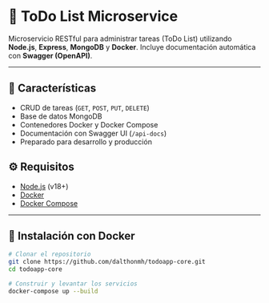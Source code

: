 # 📝 ToDo List Microservice

Microservicio RESTful para administrar tareas (ToDo List) utilizando **Node.js**, **Express**, **MongoDB** y **Docker**. Incluye documentación automática con **Swagger (OpenAPI)**.

---

## 🚀 Características

- CRUD de tareas (`GET`, `POST`, `PUT`, `DELETE`)
- Base de datos MongoDB
- Contenedores Docker y Docker Compose
- Documentación con Swagger UI (`/api-docs`)
- Preparado para desarrollo y producción

## ⚙️ Requisitos

- [Node.js](https://nodejs.org/) (v18+)
- [Docker](https://www.docker.com/)
- [Docker Compose](https://docs.docker.com/compose/)

---

## 🐳 Instalación con Docker

```bash
# Clonar el repositorio
git clone https://github.com/dalthonmh/todoapp-core.git
cd todoapp-core

# Construir y levantar los servicios
docker-compose up --build
```
